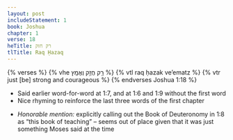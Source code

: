 ```yaml
---
layout: post
includeStatement: 1
book: Joshua
chapter: 1
verse: 18
heTitle: רק חזק
tlTitle: Raq Ḥazaq
---
```


{% verses %}
{% vhe רַ֖ק חֲזַ֥ק וֶאֱמָֽץ %}
{% vtl raq ḥazak ve’ematz %}
{% vtr just [be] strong and courageous %}
{% endverses Joshua 1:18 %}

- Said earlier word-for-word at 1:7, and at 1:6 and 1:9 without the first word
- Nice rhyming to reinforce the last three words of the first chapter

<!--more-->
- *Honorable mention:* explicitly calling out the Book of Deuteronomy in 1:8 as “this book of teaching” – seems out of place given that it was just something Moses said at the time
